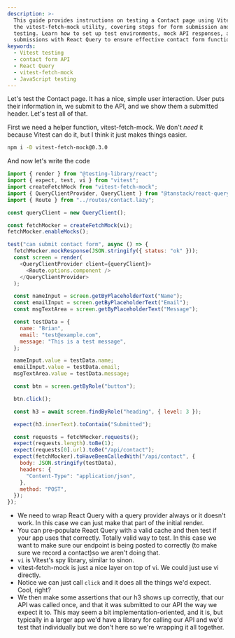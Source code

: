```yaml
---
description: >-
  This guide provides instructions on testing a Contact page using Vitest and
  the vitest-fetch-mock utility, covering steps for form submission and API
  testing. Learn how to set up test environments, mock API responses, and verify
  submissions with React Query to ensure effective contact form functionality.
keywords:
  - Vitest testing
  - contact form API
  - React Query
  - vitest-fetch-mock
  - JavaScript testing
---
```

Let's test the Contact page. It has a nice, simple user interaction. User puts their information in, we submit to the API, and we show them a submitted header. Let's test all of that.

First we need a helper function, vitest-fetch-mock. We don't _need_ it because Vitest can do it, but I think it just makes things easier.

```bash
npm i -D vitest-fetch-mock@0.3.0
```

And now let's write the code

```javascript
import { render } from "@testing-library/react";
import { expect, test, vi } from "vitest";
import createFetchMock from "vitest-fetch-mock";
import { QueryClientProvider, QueryClient } from "@tanstack/react-query";
import { Route } from "../routes/contact.lazy";

const queryClient = new QueryClient();

const fetchMocker = createFetchMock(vi);
fetchMocker.enableMocks();

test("can submit contact form", async () => {
  fetchMocker.mockResponse(JSON.stringify({ status: "ok" }));
  const screen = render(
    <QueryClientProvider client={queryClient}>
      <Route.options.component />
    </QueryClientProvider>
  );

  const nameInput = screen.getByPlaceholderText("Name");
  const emailInput = screen.getByPlaceholderText("Email");
  const msgTextArea = screen.getByPlaceholderText("Message");

  const testData = {
    name: "Brian",
    email: "test@example.com",
    message: "This is a test message",
  };

  nameInput.value = testData.name;
  emailInput.value = testData.email;
  msgTextArea.value = testData.message;

  const btn = screen.getByRole("button");

  btn.click();

  const h3 = await screen.findByRole("heading", { level: 3 });

  expect(h3.innerText).toContain("Submitted");

  const requests = fetchMocker.requests();
  expect(requests.length).toBe(1);
  expect(requests[0].url).toBe("/api/contact");
  expect(fetchMocker).toHaveBeenCalledWith("/api/contact", {
    body: JSON.stringify(testData),
    headers: {
      "Content-Type": "application/json",
    },
    method: "POST",
  });
});
```

- We need to wrap React Query with a query provider always or it doesn't work. In this case we can just make that part of the initial render.
- You can pre-populate React Query with a valid cache and then test if your app uses that correctly. Totally valid way to test. In this case we want to make sure our endpoint is being posted to correctly (to make sure we record a contact)so we aren't doing that.
- `vi` is Vitest's spy library, similar to sinon.
- vitest-fetch-mock is just a nice layer on top of vi. We could just use vi directly.
- Notice we can just call `click` and it does all the things we'd expect. Cool, right?
- We then make some assertions that our h3 shows up correctly, that our API was called once, and that it was submitted to our API the way we expect it to. This may seem a bit implementation-oriented, and it is, but typically in a larger app we'd have a library for calling our API and we'd test that individually but we don't here so we're wrapping it all together.
